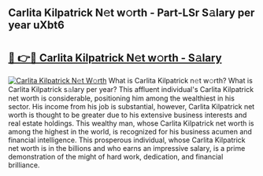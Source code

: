 ## Carlita Kilpatrick N𝚎t w𝚘rth - Part-LSr S𝚊lary per year uXbt6

# <h2><a href="http://gc39pz.nevu.top/?p=Carlita+Kilpatrick">🔗 👉🔴 Carlita Kilpatrick N𝚎t w𝚘rth - S𝚊lary</a></h2>

[![Carlita Kilpatrick N𝚎t W𝚘rth](https://i.imgur.com/Oavwk0R.jpeg)](http://gc39pz.nevu.top/?p=Carlita+Kilpatrick)
What is Carlita Kilpatrick n𝚎t w𝚘rth? What is Carlita Kilpatrick s𝚊lary per year?
This affluent individual's Carlita Kilpatrick net worth is considerable, positioning him among the wealthiest in his sector. His income from his job is substantial, however, Carlita Kilpatrick net worth is thought to be greater due to his extensive business interests and real estate holdings. This wealthy man, whose Carlita Kilpatrick net worth is among the highest in the world, is recognized for his business acumen and financial intelligence. This prosperous individual, whose Carlita Kilpatrick net worth is in the billions and who earns an impressive salary, is a prime demonstration of the might of hard work, dedication, and financial brilliance.
